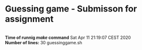 # Guessing game - Submisson for assignment
<br /> **Time of runnig *make* command**
Sat Apr 11 21:19:07 CEST 2020
<br /> **Number of lines:** 
30 guessinggame.sh
